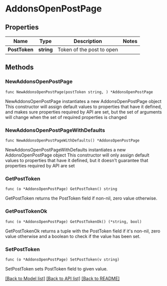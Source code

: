 # AddonsOpenPostPage

## Properties

Name | Type | Description | Notes
------------ | ------------- | ------------- | -------------
**PostToken** | **string** | Token of the post to open | 

## Methods

### NewAddonsOpenPostPage

`func NewAddonsOpenPostPage(postToken string, ) *AddonsOpenPostPage`

NewAddonsOpenPostPage instantiates a new AddonsOpenPostPage object
This constructor will assign default values to properties that have it defined,
and makes sure properties required by API are set, but the set of arguments
will change when the set of required properties is changed

### NewAddonsOpenPostPageWithDefaults

`func NewAddonsOpenPostPageWithDefaults() *AddonsOpenPostPage`

NewAddonsOpenPostPageWithDefaults instantiates a new AddonsOpenPostPage object
This constructor will only assign default values to properties that have it defined,
but it doesn't guarantee that properties required by API are set

### GetPostToken

`func (o *AddonsOpenPostPage) GetPostToken() string`

GetPostToken returns the PostToken field if non-nil, zero value otherwise.

### GetPostTokenOk

`func (o *AddonsOpenPostPage) GetPostTokenOk() (*string, bool)`

GetPostTokenOk returns a tuple with the PostToken field if it's non-nil, zero value otherwise
and a boolean to check if the value has been set.

### SetPostToken

`func (o *AddonsOpenPostPage) SetPostToken(v string)`

SetPostToken sets PostToken field to given value.



[[Back to Model list]](../README.md#documentation-for-models) [[Back to API list]](../README.md#documentation-for-api-endpoints) [[Back to README]](../README.md)


